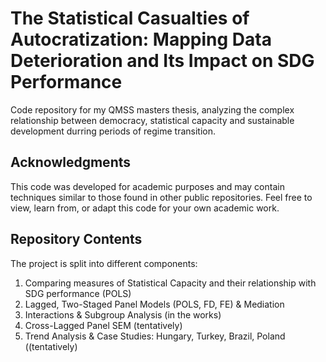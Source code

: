 # The Statistical Casualties of Autocratization: Mapping Data Deterioration and Its Impact on SDG Performance

Code repository for my QMSS masters thesis, analyzing the complex relationship between democracy, statistical capacity and sustainable development durring periods of regime transition.

## Acknowledgments

This code was developed for academic purposes and may contain techniques similar to those found in other public repositories. Feel free to view, learn from, or adapt this code for your own academic work.

## Repository Contents

The project is split into different components: 
1) Comparing measures of Statistical Capacity and their relationship with SDG performance (POLS)
2) Lagged, Two-Staged Panel Models (POLS, FD, FE) & Mediation 
3) Interactions & Subgroup Analysis (in the works)
4) Cross-Lagged Panel SEM (tentatively)
5) Trend Analysis & Case Studies: Hungary, Turkey, Brazil, Poland ((tentatively)
